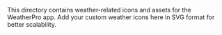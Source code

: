This directory contains weather-related icons and assets for the WeatherPro app. Add your custom weather icons here in SVG format for better scalability.

